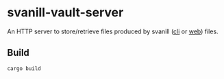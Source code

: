# svanill-vault-server

An HTTP server to store/retrieve files produced by svanill ([cli](https://github.com/svanill/svanill-cli) or [web](https://github.com/svanill/svanill)) files.

## Build


```
cargo build
```

